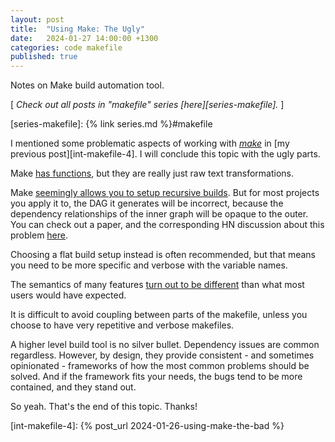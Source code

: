 ```yaml
---
layout: post
title:  "Using Make: The Ugly"
date:   2024-01-27 14:00:00 +1300
categories: code makefile
published: true
---
```


Notes on Make build automation tool.

[ *Check out all posts in "makefile" series [here][series-makefile].* ]

[series-makefile]: {% link series.md %}#makefile

I mentioned some problematic aspects of working with [*make*][wikipedia-make] in [my previous post][int-makefile-4]. I will conclude this topic with the ugly parts.

Make [has functions][make-functions], but they are really just raw text transformations.

Make [seemingly allows you to setup recursive builds][make-recursion]. But for most projects you apply it to, the DAG it generates will be incorrect, because the dependency relationships of the inner graph will be opaque to the outer. You can check out a paper, and the corresponding HN discussion about this problem [here][hn-paper-rmch].

Choosing a flat build setup instead is often recommended, but that means you need to be more specific and verbose with the variable names.

The semantics of many features [turn out to be different][make-variable] than what most users would have expected.

It is difficult to avoid coupling between parts of the makefile, unless you choose to have very repetitive and verbose makefiles.

A higher level build tool is no silver bullet. Dependency issues are common regardless. However, by design, they provide consistent - and sometimes opinionated - frameworks of how the most common problems should be solved. And if the framework fits your needs, the bugs tend to be more contained, and they stand out.

So yeah. That's the end of this topic. Thanks!

[wikipedia-make]: https://en.wikipedia.org/wiki/Make_(software)
[int-makefile-4]: {% post_url 2024-01-26-using-make-the-bad %}

[hn-paper-rmch]: https://news.ycombinator.com/item?id=20014348

[make-recursion]: https://www.gnu.org/software/make/manual/html_node/Recursion.html
[make-variable]: https://www.gnu.org/software/make/manual/html_node/Recursive-Assignment.html
[make-functions]: https://www.gnu.org/software/make/manual/html_node/Functions.html
